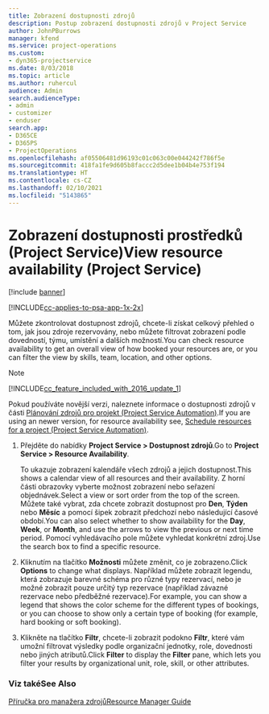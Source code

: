 ```yaml
---
title: Zobrazení dostupnosti zdrojů
description: Postup zobrazení dostupnosti zdrojů v Project Service
author: JohnPBurrows
manager: kfend
ms.service: project-operations
ms.custom:
- dyn365-projectservice
ms.date: 8/03/2018
ms.topic: article
ms.author: ruhercul
audience: Admin
search.audienceType:
- admin
- customizer
- enduser
search.app:
- D365CE
- D365PS
- ProjectOperations
ms.openlocfilehash: af05506481d96193c01c063c00e044242f786f5e
ms.sourcegitcommit: 418fa1fe9d605b8faccc2d5dee1b04b4e753f194
ms.translationtype: HT
ms.contentlocale: cs-CZ
ms.lasthandoff: 02/10/2021
ms.locfileid: "5143865"
---
```

# <a name="view-resource-availability-project-service"></a><span data-ttu-id="99074-103">Zobrazení dostupnosti prostředků (Project Service)</span><span class="sxs-lookup"><span data-stu-id="99074-103">View resource availability (Project Service)</span></span>

[!include [banner](../includes/psa-now-project-operations.md)]

[!INCLUDE[cc-applies-to-psa-app-1x-2x](../includes/cc-applies-to-psa-app-1x-2x.md)]

<span data-ttu-id="99074-104">Můžete zkontrolovat dostupnost zdrojů, chcete-li získat celkový přehled o tom, jak jsou zdroje rezervovány, nebo můžete filtrovat zobrazení podle dovedností, týmu, umístění a dalších možností.</span><span class="sxs-lookup"><span data-stu-id="99074-104">You can check resource availability to get an overall view of how booked your resources are, or you can filter the view by skills, team, location, and other options.</span></span>  
  
> [!NOTE]
> [!INCLUDE[cc_feature_included_with_2016_update_1](../includes/cc-feature-included-with-2016-update-1.md)]  
> 
>  <span data-ttu-id="99074-105">Pokud používáte novější verzi, naleznete informace o dostupnosti zdrojů v části [Plánování zdrojů pro projekt (Project Service Automation)](../psa/schedule-resources-project.md).</span><span class="sxs-lookup"><span data-stu-id="99074-105">If you are using an newer version, for resource availability see, [Schedule resources for a project (Project Service Automation)](../psa/schedule-resources-project.md).</span></span>  

1. <span data-ttu-id="99074-106">Přejděte do nabídky **Project Service > Dostupnost zdrojů**.</span><span class="sxs-lookup"><span data-stu-id="99074-106">Go to **Project Service > Resource Availability**.</span></span>  

    <span data-ttu-id="99074-107">To ukazuje zobrazení kalendáře všech zdrojů a jejich dostupnost.</span><span class="sxs-lookup"><span data-stu-id="99074-107">This shows a calendar view of all resources and their availability.</span></span> <span data-ttu-id="99074-108">Z horní části obrazovky vyberte možnost zobrazení nebo seřazení objednávek.</span><span class="sxs-lookup"><span data-stu-id="99074-108">Select a view or sort order from the top of the screen.</span></span> <span data-ttu-id="99074-109">Můžete také vybrat, zda chcete zobrazit dostupnost pro **Den**, **Týden** nebo **Měsíc** a pomocí šipek zobrazit předchozí nebo následující časové období.</span><span class="sxs-lookup"><span data-stu-id="99074-109">You can also select whether to show availability for the **Day**, **Week**, or **Month**, and use the arrows to view the previous or next time period.</span></span> <span data-ttu-id="99074-110">Pomocí vyhledávacího pole můžete vyhledat konkrétní zdroj.</span><span class="sxs-lookup"><span data-stu-id="99074-110">Use the search box to find a specific resource.</span></span>  

2. <span data-ttu-id="99074-111">Kliknutím na tlačítko **Možnosti** můžete změnit, co je zobrazeno.</span><span class="sxs-lookup"><span data-stu-id="99074-111">Click **Options** to change what displays.</span></span> <span data-ttu-id="99074-112">Například můžete zobrazit legendu, která zobrazuje barevné schéma pro různé typy rezervací, nebo je možné zobrazit pouze určitý typ rezervace (například závazné rezervace nebo předběžné rezervace).</span><span class="sxs-lookup"><span data-stu-id="99074-112">For example, you can show a legend that shows the color scheme for the different types of bookings, or you can choose to show only a certain type of booking (for example, hard booking or soft booking).</span></span>  

3. <span data-ttu-id="99074-113">Klikněte na tlačítko **Filtr**, chcete-li zobrazit podokno **Filtr**, které vám umožní filtrovat výsledky podle organizační jednotky, role, dovednosti nebo jiných atributů.</span><span class="sxs-lookup"><span data-stu-id="99074-113">Click **Filter** to display the **Filter** pane, which lets you filter your results by organizational unit, role, skill, or other attributes.</span></span>  

### <a name="see-also"></a><span data-ttu-id="99074-114">Viz také</span><span class="sxs-lookup"><span data-stu-id="99074-114">See Also</span></span>  
 [<span data-ttu-id="99074-115">Příručka pro manažera zdrojů</span><span class="sxs-lookup"><span data-stu-id="99074-115">Resource Manager Guide</span></span>](../psa/resource-manager-guide.md)
